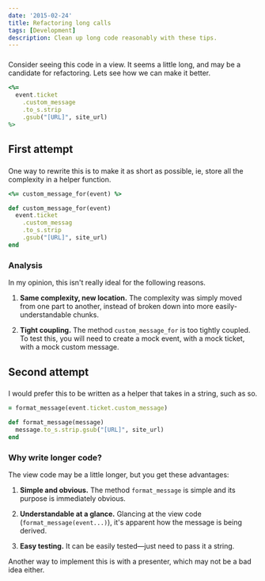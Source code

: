 ```yaml
---
date: '2015-02-24'
title: Refactoring long calls
tags: [Development]
description: Clean up long code reasonably with these tips.
---
```


###

<!-- {.-literate-style} -->

Consider seeing this code in a view. It seems a little long, and may be a candidate for refactoring. Lets see how we can make it better.

```ruby
<%=
  event.ticket
    .custom_message
    .to_s.strip
    .gsub("[URL]", site_url)
%>
```

## First attempt

###

<!-- {.-literate-style} -->

One way to rewrite this is to make it as short as possible, ie, store all the complexity in a helper function.

```ruby
<%= custom_message_for(event) %>
```

```ruby
def custom_message_for(event)
  event.ticket
    .custom_messag
    .to_s.strip
    .gsub("[URL]", site_url)
end
```

### Analysis

In my opinion, this isn't really ideal for the following reasons.

1. **Same complexity, new location.** The complexity was simply moved from one part to another, instead of broken down into more easily-understandable chunks.

2. **Tight coupling.** The method `custom_message_for` is too tightly coupled. To test this, you will need to create a mock event, with a mock ticket, with a mock custom message.

## Second attempt

###

<!-- {.-literate-style} -->

I would prefer this to be written as a helper that takes in a string, such as so.

```ruby
= format_message(event.ticket.custom_message)
```

```ruby
def format_message(message)
  message.to_s.strip.gsub("[URL]", site_url)
end
```

### Why write longer code?

The view code may be a little longer, but you get these advantages:

1. **Simple and obvious.** The method `format_message` is simple and its purpose is immediately obvious.

2. **Understandable at a glance.** Glancing at the view code (`format_message(event...)`), it's apparent how the message is being derived.

3. **Easy testing.** It can be easily tested&mdash;just need to pass it a string.

Another way to implement this is with a presenter, which may not be a bad idea either.
